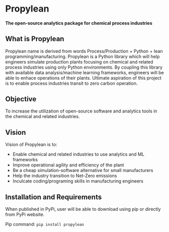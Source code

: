 # Propylean
#### The open-source analytics package for chemical process industries

## What is Propylean
Propylean name is derived from words Process/Production + Python + lean programming/manufacturing.
Propylean is a Python library which will help engineers simulate production plants focusing on chemical and related process industries using only Python environments. 
By coupling this library with available data analysis/machine learning frameworks, engineers will be able to enhace operations of their plants. Ultimate aspiration of this project is to enable process industries transit to zero carbon operation.

## Objective
To increase the utilization of open-source software and analytics tools in the chemical and related industries.

## Vision
Vision of Propylean is to:
- Enable chemical and related industries to use analytics and ML frameworks
- Improve operational agility and efficiency of the plant
- Be a cheap simulation-software alternative for small manufacturers
- Help the industry transition to Net-Zero emissions
- Inculcate coding/programing skills in manufacturing engineers

## Installation and Requirements
When published in PyPi, user will be able to download using pip or directly from PyPi website. 

Pip command:
`pip install propylean`


